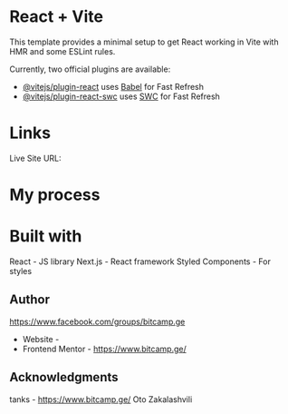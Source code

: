 # React + Vite

This template provides a minimal setup to get React working in Vite with HMR and some ESLint rules.

Currently, two official plugins are available:

- [@vitejs/plugin-react](https://github.com/vitejs/vite-plugin-react/blob/main/packages/plugin-react/README.md) uses [Babel](https://babeljs.io/) for Fast Refresh
- [@vitejs/plugin-react-swc](https://github.com/vitejs/vite-plugin-react-swc) uses [SWC](https://swc.rs/) for Fast Refresh


# Links

  Live Site URL: [](https://nft-card-component-react-nu.vercel.app/)   
  
# My process
# Built with

  React - JS library
  Next.js - React framework
  Styled Components - For styles


## Author
https://www.facebook.com/groups/bitcamp.ge
- Website - 
- Frontend Mentor - https://www.bitcamp.ge/


## Acknowledgments

tanks - https://www.bitcamp.ge/
Oto Zakalashvili
